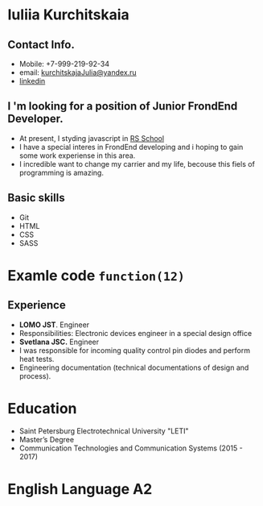 # Iuliia Kurchitskaia
## Contact Info.
* Mobile: +7-999-219-92-34
* email: kurchitskajaJulia@yandex.ru
* [linkedin](https://www.linkedin.com/in/yuliya-kurchitskaya-921359149/?jobid=1234)
## I 'm looking for a position of Junior FrondEnd Developer.
* At present, I styding javascript in [RS School](https://rs.school/)
* I have a special interes in FrondEnd developing and i hoping to gain some work experiense in this area.
* I incredible want to change my carrier and my life, becouse this fiels of programming is amazing.
## Basic skills
* Git
* HTML
* CSS
* SASS
# Examle code `function(12)`
## Experience
* **LOMO JST**. Engineer
* Responsibilities: Electronic devices engineer in a special design office
* **Svetlana JSC.** Engineer
* I was responsible for incoming quality control pin diodes and perform heat tests.
* Engineering documentation (technical documentations of design and process).
# Education
* Saint Petersburg Electrotechnical University "LETI"
* Master’s Degree
* Communication Technologies and Communication Systems (2015 - 2017)
# English Language A2
